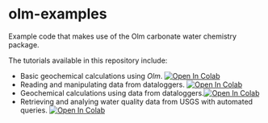 # olm-examples
Example code that makes use of the Olm carbonate water chemistry package.

The tutorials available in this repository include:

- Basic geochemical calculations using *Olm*. [![Open In Colab](https://colab.research.google.com/assets/colab-badge.svg)](https://colab.research.google.com/github/CovingtonResearchGroup/olm-examples/blob/main/Basic-carbonate-calculations.ipynb)
- Reading and manipulating data from dataloggers. [![Open In Colab](https://colab.research.google.com/assets/colab-badge.svg)](https://colab.research.google.com/github/CovingtonResearchGroup/olm-examples/blob/main/Working-with-Dataloggers.ipynb)
- Geochemical calculations using data from dataloggers.[![Open In Colab](https://colab.research.google.com/assets/colab-badge.svg)](https://colab.research.google.com/github/CovingtonResearchGroup/olm-examples/blob/main/Geochemical-calculations-with-logger-data.ipynb)
- Retrieving and analying water quality data from USGS with automated queries. [![Open In Colab](https://colab.research.google.com/assets/colab-badge.svg)](https://colab.research.google.com/github/CovingtonResearchGroup/olm-examples/blob/main/Working-with-USGS-data.ipynb)
